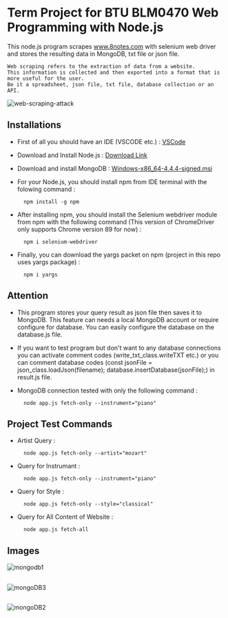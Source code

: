 # Term Project for BTU BLM0470 Web Programming with Node.js
This node.js program scrapes www.8notes.com with selenium web driver and stores the resulting data in MongoDB, txt file or json file.

    Web scraping refers to the extraction of data from a website. 
    This information is collected and then exported into a format that is more useful for the user. 
    Be it a spreadsheet, json file, txt file, database collection or an API.

![web-scraping-attack](https://user-images.githubusercontent.com/43846778/120050147-02e7ca00-c025-11eb-8401-03d69f6eda8e.jpg)
##

## Installations
* First of all you should have an IDE (VSCODE etc.) : [VSCode](https://code.visualstudio.com/)
* Download and Install Node.js : [Download Link](https://nodejs.org/en/)
* Download and install MongoDB : [Windows-x86_64-4.4.4-signed.msi](https://fastdl.mongodb.org/windows/mongodb-windows-x86_64-4.4.4-signed.msi)
* For your Node.js, you should install npm from IDE terminal with the folowing command :
               
        npm install -g npm
        
* After installing npm, you should install the Selenium webdriver module from npm with the following command (This version of ChromeDriver only supports Chrome version 89 for now) :

        npm i selenium-webdriver

* Finally, you can download the yargs packet on npm (project in this repo uses yargs package) : 

        npm i yargs
        
##

## Attention

* This program stores your query result as json file then saves it to MongoDB. This feature can needs a local MongoDB account or require configure for database. You can easily configure the database on the database.js file. 
* If you want to test program but don't want to any database connections you can activate comment codes (write_txt_class.writeTXT etc.) or you can comment database codes (const jsonFile = json_class.loadJson(filename); database.insertDatabase(jsonFile);) in result.js file.

* MongoDB connection tested with only the following command :

        node app.js fetch-only --instrument="piano"      


##

## Project Test Commands
* Artist Query :

        node app.js fetch-only --artist="mozart" 
        
* Query for Instrumant :

        node app.js fetch-only --instrument="piano" 
        
* Query for Style  :

        node app.js fetch-only --style="classical"
        

* Query for All Content of Website  :

        node app.js fetch-all
        
##

## Images
![mongodb1](https://user-images.githubusercontent.com/43846778/120052566-9a054f80-c02e-11eb-9060-a844fc46ac7d.jpg)
##
![mongoDB3](https://user-images.githubusercontent.com/43846778/120052733-5c54f680-c02f-11eb-99a6-956a613e3ccc.jpg)
##
![mongoDB2](https://user-images.githubusercontent.com/43846778/120052729-59f29c80-c02f-11eb-9f2b-693fccd31538.jpg)







